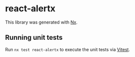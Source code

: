 # react-alertx

This library was generated with [Nx](https://nx.dev).

## Running unit tests

Run `nx test react-alertx` to execute the unit tests via [Vitest](https://vitest.dev/).
